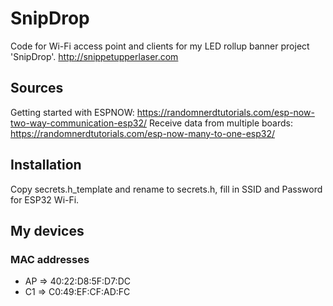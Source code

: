 # SnipDrop
Code for Wi-Fi access point and clients for my LED rollup banner project 'SnipDrop'.
http://snippetupperlaser.com

## Sources
Getting started with ESPNOW: https://randomnerdtutorials.com/esp-now-two-way-communication-esp32/
Receive data from multiple boards: https://randomnerdtutorials.com/esp-now-many-to-one-esp32/

## Installation
Copy secrets.h_template and rename to secrets.h, fill in SSID and Password for ESP32 Wi-Fi.

## My devices

### MAC addresses
* AP => 40:22:D8:5F:D7:DC
* C1 => C0:49:EF:CF:AD:FC
